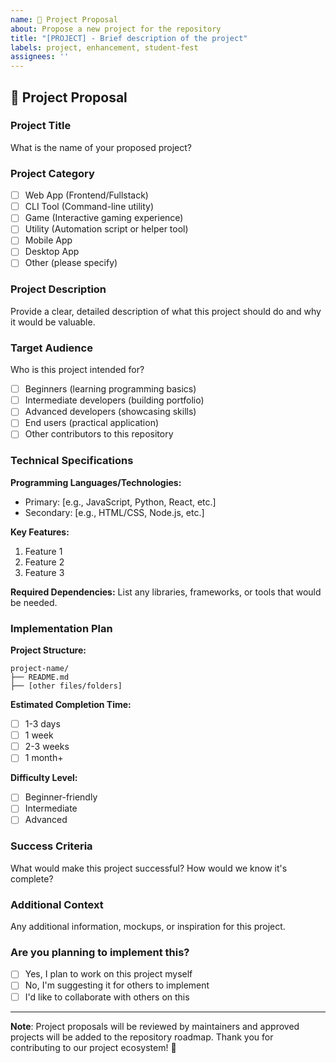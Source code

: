 ```yaml
---
name: 🚀 Project Proposal
about: Propose a new project for the repository
title: "[PROJECT] - Brief description of the project"
labels: project, enhancement, student-fest
assignees: ''
---
```


## 🚀 Project Proposal

### Project Title
What is the name of your proposed project?

### Project Category
- [ ] Web App (Frontend/Fullstack)
- [ ] CLI Tool (Command-line utility)
- [ ] Game (Interactive gaming experience)
- [ ] Utility (Automation script or helper tool)
- [ ] Mobile App
- [ ] Desktop App
- [ ] Other (please specify)

### Project Description
Provide a clear, detailed description of what this project should do and why it would be valuable.

### Target Audience
Who is this project intended for?
- [ ] Beginners (learning programming basics)
- [ ] Intermediate developers (building portfolio)
- [ ] Advanced developers (showcasing skills)
- [ ] End users (practical application)
- [ ] Other contributors to this repository

### Technical Specifications
**Programming Languages/Technologies:**
- Primary: [e.g., JavaScript, Python, React, etc.]
- Secondary: [e.g., HTML/CSS, Node.js, etc.]

**Key Features:**
1. Feature 1
2. Feature 2
3. Feature 3

**Required Dependencies:**
List any libraries, frameworks, or tools that would be needed.

### Implementation Plan
**Project Structure:**
```
project-name/
├── README.md
├── [other files/folders]
```

**Estimated Completion Time:**
- [ ] 1-3 days
- [ ] 1 week
- [ ] 2-3 weeks
- [ ] 1 month+

**Difficulty Level:**
- [ ] Beginner-friendly
- [ ] Intermediate
- [ ] Advanced

### Success Criteria
What would make this project successful? How would we know it's complete?

### Additional Context
Any additional information, mockups, or inspiration for this project.

### Are you planning to implement this?
- [ ] Yes, I plan to work on this project myself
- [ ] No, I'm suggesting it for others to implement
- [ ] I'd like to collaborate with others on this

---

**Note**: Project proposals will be reviewed by maintainers and approved projects will be added to the repository roadmap. Thank you for contributing to our project ecosystem! 🌟